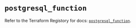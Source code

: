 # `postgresql_function`

Refer to the Terraform Registory for docs: [`postgresql_function`](https://www.terraform.io/docs/providers/postgresql/r/function).

